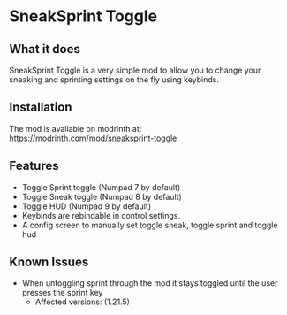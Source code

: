 # SneakSprint Toggle
## What it does
SneakSprint Toggle is a very simple mod to allow you to change your sneaking and sprinting settings on the fly using keybinds.

## Installation
The mod is avaliable on modrinth at: https://modrinth.com/mod/sneaksprint-toggle

## Features
- Toggle Sprint toggle (Numpad 7 by default)
- Toggle Sneak toggle (Numpad 8 by default)
- Toggle HUD (Numpad 9 by default)
- Keybinds are rebindable in control settings.
- A config screen to manually set toggle sneak, toggle sprint and toggle hud

## Known Issues
- When untoggling sprint through the mod it stays toggled until the user presses the sprint key
  - Affected versions: (1.21.5)
